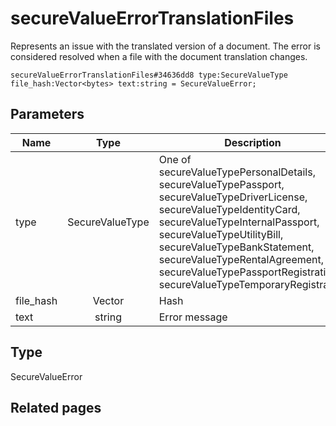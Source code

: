 # secureValueErrorTranslationFiles
Represents an issue with the translated version of a document. The error is considered resolved when a file with the document translation changes.

```
secureValueErrorTranslationFiles#34636dd8 type:SecureValueType file_hash:Vector<bytes> text:string = SecureValueError;
```

## Parameters
| Name | Type | Description |
| ---- | :----: | ----------- |
| type | SecureValueType | One of secureValueTypePersonalDetails, secureValueTypePassport, secureValueTypeDriverLicense, secureValueTypeIdentityCard, secureValueTypeInternalPassport, secureValueTypeUtilityBill, secureValueTypeBankStatement, secureValueTypeRentalAgreement, secureValueTypePassportRegistration, secureValueTypeTemporaryRegistration |
| file_hash | Vector<bytes> | Hash |
| text | string | Error message |


## Type
SecureValueError

## Related pages
